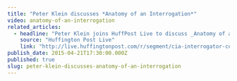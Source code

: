 ```yaml
---
title: "Peter Klein discusses *Anatomy of an Interrogation*"
video: anatomy-of-an-interrogation
related_articles:
  - headline: "Peter Klein joins HuffPost Live to discuss _Anatomy of an Interrogation_"
    source: "Huffington Post Live"
    link: "http://live.huffingtonpost.com/r/segment/cia-interrogator-convicted-for-torture-speaks-out/5531630178c90a0384000574"
publish_date: 2015-04-21T17:30:00.000Z
published: true
slug: peter-klein-discusses-anatomy-of-an-interrogation
---
```


